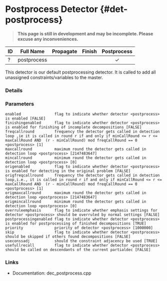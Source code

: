 # Postprocess Detector {#det-postprocess}
> **This page is still in development and may be incomplete. Please excuse any inconveniences.**

| ID |          Full Name          | Propagate | Finish | Postprocess |
|----|-----------------------------|:---------:|:------:|:-----------:|
| ?  | postprocess                 |   |   | ✓ |

This detector is our default postprocessing detector. It is called to add all unassigned constraints/variables to the master.

### Details

### Parameters

    enabled               flag to indicate whether detector <postprocess> is enabled [FALSE]
    finishingenabled      flag to indicate whether detector <postprocess> is enabled for finishing of incomplete decompositions [FALSE]
    freqcallround         frequency the detector gets called in detection loop ,ie it is called in round r if and only if minCallRound <= r <= maxCallRound AND  (r - minCallRound) mod freqCallRound == 0 <postprocess> [1]
    maxcallround          maximum round the detector gets called in detection loop <postprocess> [2147483647]
    mincallround          minimum round the detector gets called in detection loop <postprocess> [0]
    origenabled           flag to indicate whether detector <postprocess> is enabled for detecting in the original problem [FALSE]
    origfreqcallround     frequency the detector gets called in detection loop,i.e., it is called in round r if and only if minCallRound <= r <= maxCallRound AND  (r - minCallRound) mod freqCallRound == 0 <postprocess> [1]
    origmaxcallround      maximum round the detector gets called in detection loop <postprocess> [2147483647]
    origmincallround      minimum round the detector gets called in detection loop <postprocess> [0]
    overruleemphasis      flag to indicate whether emphasis settings for detector <postprocess> should be overruled by normal settings [FALSE]
    postprocessingenabled flag to indicate whether detector <postprocess> is enabled for postprocessing of finished decompositions [TRUE]
    priority              priority of detector <postprocess> [1000000]
    skip                  flag to indicate whether detector <postprocess> should be skipped if others found decompositions [FALSE]
    useconssadj           should the constraint adjacency be used [TRUE]
    usefullrecall         flag to indicate whether detector <postprocess> should be called on descendants of the current partialdec [FALSE]


### Links
 * Documentation: dec_postprocess.cpp
